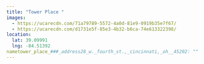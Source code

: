 ```yaml
---
title: "Tower Place "
images:
  - https://ucarecdn.com/71a79789-5572-4a0d-81e9-0919b35e7f67/
  - https://ucarecdn.com/d1731e5f-85e3-4b32-b6ca-74e613322398/
location:
  lat: 39.09991
  lng: -84.51392
nametower_place_###_address28_w._fourth_st.,_cincinnati,_oh__45202: ""
---
```

